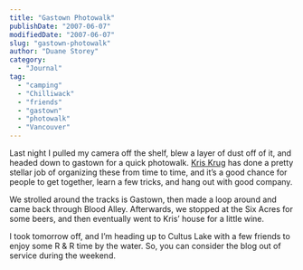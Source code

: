 ```yaml
---
title: "Gastown Photowalk"
publishDate: "2007-06-07"
modifiedDate: "2007-06-07"
slug: "gastown-photowalk"
author: "Duane Storey"
category:
  - "Journal"
tag:
  - "camping"
  - "Chilliwack"
  - "friends"
  - "gastown"
  - "photowalk"
  - "Vancouver"
---
```


Last night I pulled my camera off the shelf, blew a layer of dust off of it, and headed down to gastown for a quick photowalk. [Kris Krug](http://www.staticphotography.com) has done a pretty stellar job of organizing these from time to time, and it’s a good chance for people to get together, learn a few tricks, and hang out with good company.

We strolled around the tracks is Gastown, then made a loop around and came back through Blood Alley. Afterwards, we stopped at the Six Acres for some beers, and then eventually went to Kris’ house for a little wine.

I took tomorrow off, and I’m heading up to Cultus Lake with a few friends to enjoy some R &amp; R time by the water. So, you can consider the blog out of service during the weekend.